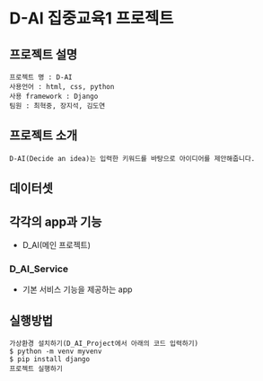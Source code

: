 # D-AI 집중교육1 프로젝트
## 프로젝트 설명
    프로젝트 명 : D-AI
    사용언어 : html, css, python
    사용 framework : Django
    팀원 : 최혁중, 장지석, 김도연

## 프로젝트 소개
    D-AI(Decide an idea)는 입력한 키워드를 바탕으로 아이디어를 제안해줍니다.

## 데이터셋

## 각각의 app과 기능
- D_AI(메인 프로젝트)
### D_AI_Service
- 기본 서비스 기능을 제공하는 app


## 실행방법
    가상환경 설치하기(D_AI_Project에서 아래의 코드 입력하기)
    $ python -m venv myvenv
    $ pip install django
    프로젝트 실행하기


